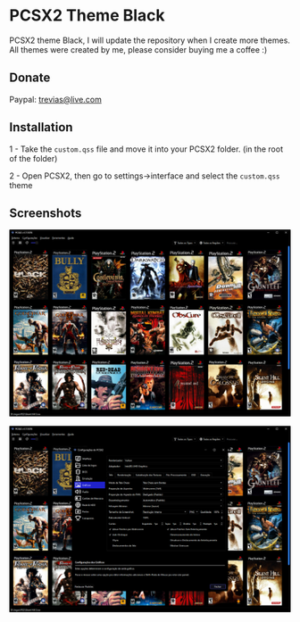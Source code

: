 # PCSX2 Theme Black
PCSX2 theme Black, I will update the repository when I create more themes.
All themes were created by me, please consider buying me a coffee :)

## Donate
 Paypal: trevias@live.com

## Installation
1 - Take the `custom.qss` file and move it into your PCSX2 folder. (in the root of the folder)

2 - Open PCSX2, then go to settings->interface and select the `custom.qss` theme

 ## Screenshots
![Preview](/Images/games.jpg)

![Preview](/Images/settings.jpg)
